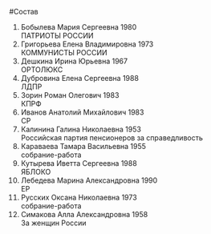#Состав
1. Бобылева Мария Сергеевна 1980   
    ПАТРИОТЫ РОССИИ
2. Григорьева Елена Владимировна 1973   
    КОММУНИСТЫ РОССИИ
3. Дешкина Ирина Юрьевна 1967   
    ОРТОЛЮКС
4. Дубровина Елена Сергеевна 1988   
    ЛДПР
5. Зорин Роман Олегович 1983   
    КПРФ
6. Иванов Анатолий Михайлович 1983   
    СР
7. Калинина Галина Николаевна 1953   
    Российская партия пенсионеров за справедливость
8. Караваева Тамара Васильевна 1955   
    собрание-работа
9. Кутырева Иветта Сергеевна 1988   
    ЯБЛОКО
10. Лебедева Марина Александровна 1990   
    ЕР
11. Русских Оксана Николаевна 1973   
    собрание-работа
12. Симакова Алла Александровна 1958   
    За женщин России
